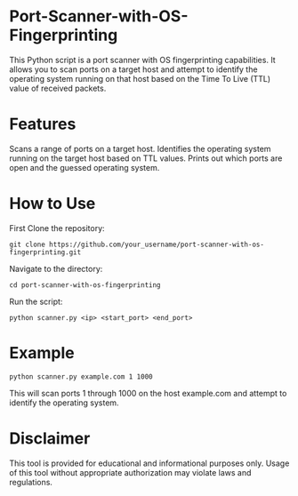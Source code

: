 # Port-Scanner-with-OS-Fingerprinting
This Python script is a port scanner with OS fingerprinting capabilities. It allows you to scan ports on a target host and attempt to identify the operating system running on that host based on the Time To Live (TTL) value of received packets.

# Features

  Scans a range of ports on a target host.
  Identifies the operating system running on the target host based on TTL values.
  Prints out which ports are open and the guessed operating system.
  
# How to Use

  First Clone the repository:
  
  ```git clone https://github.com/your_username/port-scanner-with-os-fingerprinting.git```
  
  Navigate to the directory:
  
  ```cd port-scanner-with-os-fingerprinting```
  
  Run the script:
  
  ```python scanner.py <ip> <start_port> <end_port>```

# Example

  ```python scanner.py example.com 1 1000```
  
  This will scan ports 1 through 1000 on the host example.com and attempt to identify the operating system.

# Disclaimer
  
  This tool is provided for educational and informational purposes only. Usage of this tool without appropriate authorization may violate laws and regulations.
  
